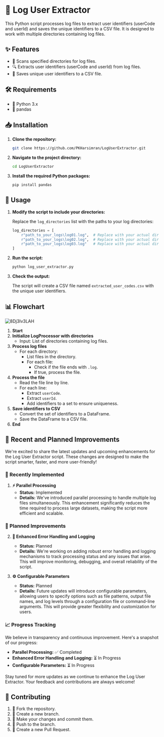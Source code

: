 # 🚀 Log User Extractor

This Python script processes log files to extract user identifiers (userCode and userId) and saves the unique identifiers to a CSV file. It is designed to work with multiple directories containing log files.

## ✨ Features

- 📂 Scans specified directories for log files.
- 🔍 Extracts user identifiers (userCode and userId) from log files.
- 💾 Saves unique user identifiers to a CSV file.

## 🛠 Requirements

- 🐍 Python 3.x
- 🐼 pandas

## 📥 Installation

1. **Clone the repository:**

    ```sh
    git clone https://github.com/PKHarsimran/LogUserExtractor.git
    ```

2. **Navigate to the project directory:**

    ```sh
    cd LogUserExtractor
    ```

3. **Install the required Python packages:**

    ```sh
    pip install pandas
    ```

## 🚀 Usage

1. **Modify the script to include your directories:**

    Replace the `log_directories` list with the paths to your log directories:

    ```python
    log_directories = [
        r"path_to_your_logs\log01.log",  # Replace with your actual directory path
        r"path_to_your_logs\log02.log",  # Replace with your actual directory path
        r"path_to_your_logs\log03.log"   # Replace with your actual directory path
    ]
    ```

2. **Run the script:**

    ```sh
    python log_user_extractor.py
    ```

3. **Check the output:**

    The script will create a CSV file named `extracted_user_codes.csv` with the unique user identifiers.

## 📊 Flowchart

![8Dj3Iv3LAH](https://github.com/PKHarsimran/LogUserExtractor/assets/22066581/d98cbb19-e763-4479-a2d5-ad29011d3aca)

1. **Start**
2. **Initialize LogProcessor with directories**
   - Input: List of directories containing log files.
3. **Process log files**
   - For each directory:
     - List files in the directory.
     - For each file:
       - Check if the file ends with `.log`.
       - If true, process the file.
4. **Process the file**
   - Read the file line by line.
   - For each line:
     - Extract `userCode`.
     - Extract `userId`.
     - Add identifiers to a set to ensure uniqueness.
5. **Save identifiers to CSV**
   - Convert the set of identifiers to a DataFrame.
   - Save the DataFrame to a CSV file.
6. **End**

## 🚀 Recent and Planned Improvements

We're excited to share the latest updates and upcoming enhancements for the Log User Extractor script. These changes are designed to make the script smarter, faster, and more user-friendly!

### 🎉 Recently Implemented

1. **⚡ Parallel Processing**
   - **Status:** Implemented
   - **Details:** We've introduced parallel processing to handle multiple log files simultaneously. This enhancement significantly reduces the time required to process large datasets, making the script more efficient and scalable.

### 🔧 Planned Improvements

2. **🔧 Enhanced Error Handling and Logging**
   - **Status:** Planned
   - **Details:** We're working on adding robust error handling and logging mechanisms to track processing status and any issues that arise. This will improve monitoring, debugging, and overall reliability of the script.

3. **⚙️ Configurable Parameters**
   - **Status:** Planned
   - **Details:** Future updates will introduce configurable parameters, allowing users to specify options such as file patterns, output file names, and log levels through a configuration file or command-line arguments. This will provide greater flexibility and customization for users.

### 📈 Progress Tracking

We believe in transparency and continuous improvement. Here's a snapshot of our progress:

- **Parallel Processing:** ✅ Completed
- **Enhanced Error Handling and Logging:** ⏳ In Progress
- **Configurable Parameters:** ⏳ In Progress

Stay tuned for more updates as we continue to enhance the Log User Extractor. Your feedback and contributions are always welcome!


## 🤝 Contributing

1. 🍴 Fork the repository.
2. 🌿 Create a new branch.
3. 💾 Make your changes and commit them.
4. 🚀 Push to the branch.
5. 🔄 Create a new Pull Request.
